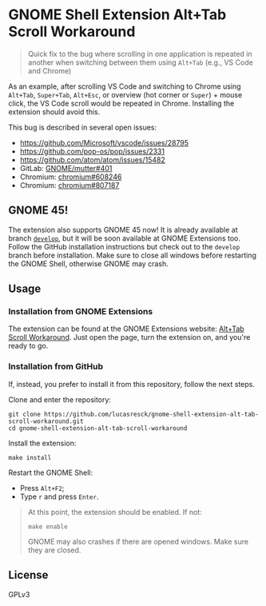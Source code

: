 # GNOME Shell Extension Alt+Tab Scroll Workaround

> Quick fix to the bug where scrolling in one application is repeated in another when switching between them using `Alt+Tab` (e.g., VS Code and Chrome)

As an example, after scrolling VS Code and switching to Chrome using `Alt+Tab`, `Super+Tab`, `Alt+Esc`, or overview (hot corner or `Super`) + mouse click, the VS Code scroll would be repeated in Chrome. Installing the extension should avoid this.

This bug is described in several open issues:
- https://github.com/Microsoft/vscode/issues/28795
- https://github.com/pop-os/pop/issues/2331
- https://github.com/atom/atom/issues/15482
- GitLab: [GNOME/mutter#401](https://gitlab.gnome.org/GNOME/mutter/-/issues/401)
- Chromium: [chromium#608246](https://bugs.chromium.org/p/chromium/issues/detail?id=608246)
- Chromium: [chromium#807187](https://bugs.chromium.org/p/chromium/issues/detail?id=807187)

## GNOME 45!

The extension also supports GNOME 45 now! It is already available at branch [`develop`](https://github.com/lucasresck/gnome-shell-extension-alt-tab-scroll-workaround/tree/develop), but it will be soon available at GNOME Extensions too. Follow the GitHub installation instructions but check out to the `develop` branch before installation. Make sure to close all windows before restarting the GNOME Shell, otherwise GNOME may crash.

## Usage

### Installation from GNOME Extensions

The extension can be found at the GNOME Extensions website: [Alt+Tab Scroll Workaround](https://extensions.gnome.org/extension/5282/alttab-scroll-workaround/). Just open the page, turn the extension on, and you're ready to go.

### Installation from GitHub

If, instead, you prefer to install it from this repository, follow the next steps.

Clone and enter the repository:
```
git clone https://github.com/lucasresck/gnome-shell-extension-alt-tab-scroll-workaround.git
cd gnome-shell-extension-alt-tab-scroll-workaround
```

Install the extension:
```
make install
```

Restart the GNOME Shell:

- Press `Alt+F2`;
- Type `r` and press `Enter`.

> At this point, the extension should be enabled. If not:
> ```
> make enable
> ```
> GNOME may also crashes if there are opened windows.
> Make sure they are closed.

## License
GPLv3

